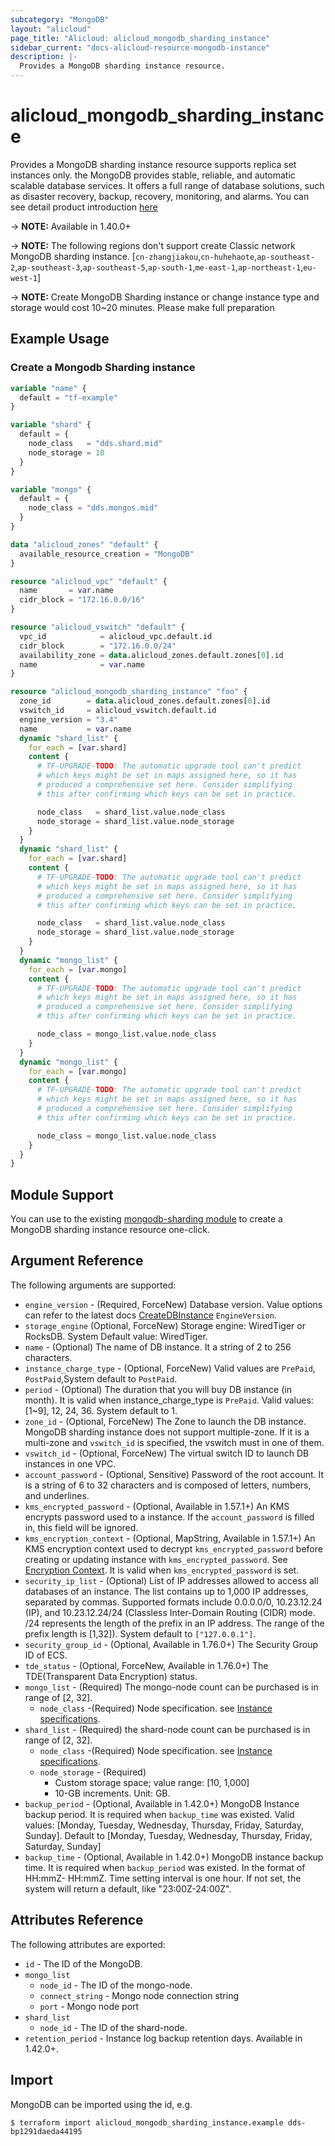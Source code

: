 ```yaml
---
subcategory: "MongoDB"
layout: "alicloud"
page_title: "Alicloud: alicloud_mongodb_sharding_instance"
sidebar_current: "docs-alicloud-resource-mongodb-instance"
description: |-
  Provides a MongoDB sharding instance resource.
---
```


# alicloud\_mongodb\_sharding_instance

Provides a MongoDB sharding instance resource supports replica set instances only. the MongoDB provides stable, reliable, and automatic scalable database services. 
It offers a full range of database solutions, such as disaster recovery, backup, recovery, monitoring, and alarms.
You can see detail product introduction [here](https://www.alibabacloud.com/help/doc-detail/26558.htm)

-> **NOTE:**  Available in 1.40.0+

-> **NOTE:**  The following regions don't support create Classic network MongoDB sharding instance.
[`cn-zhangjiakou`,`cn-huhehaote`,`ap-southeast-2`,`ap-southeast-3`,`ap-southeast-5`,`ap-south-1`,`me-east-1`,`ap-northeast-1`,`eu-west-1`] 

-> **NOTE:**  Create MongoDB Sharding instance or change instance type and storage would cost 10~20 minutes. Please make full preparation

## Example Usage

### Create a Mongodb Sharding instance

```tf
variable "name" {
  default = "tf-example"
}

variable "shard" {
  default = {
    node_class   = "dds.shard.mid"
    node_storage = 10
  }
}

variable "mongo" {
  default = {
    node_class = "dds.mongos.mid"
  }
}

data "alicloud_zones" "default" {
  available_resource_creation = "MongoDB"
}

resource "alicloud_vpc" "default" {
  name       = var.name
  cidr_block = "172.16.0.0/16"
}

resource "alicloud_vswitch" "default" {
  vpc_id            = alicloud_vpc.default.id
  cidr_block        = "172.16.0.0/24"
  availability_zone = data.alicloud_zones.default.zones[0].id
  name              = var.name
}

resource "alicloud_mongodb_sharding_instance" "foo" {
  zone_id        = data.alicloud_zones.default.zones[0].id
  vswitch_id     = alicloud_vswitch.default.id
  engine_version = "3.4"
  name           = var.name
  dynamic "shard_list" {
    for_each = [var.shard]
    content {
      # TF-UPGRADE-TODO: The automatic upgrade tool can't predict
      # which keys might be set in maps assigned here, so it has
      # produced a comprehensive set here. Consider simplifying
      # this after confirming which keys can be set in practice.

      node_class   = shard_list.value.node_class
      node_storage = shard_list.value.node_storage
    }
  }
  dynamic "shard_list" {
    for_each = [var.shard]
    content {
      # TF-UPGRADE-TODO: The automatic upgrade tool can't predict
      # which keys might be set in maps assigned here, so it has
      # produced a comprehensive set here. Consider simplifying
      # this after confirming which keys can be set in practice.

      node_class   = shard_list.value.node_class
      node_storage = shard_list.value.node_storage
    }
  }
  dynamic "mongo_list" {
    for_each = [var.mongo]
    content {
      # TF-UPGRADE-TODO: The automatic upgrade tool can't predict
      # which keys might be set in maps assigned here, so it has
      # produced a comprehensive set here. Consider simplifying
      # this after confirming which keys can be set in practice.

      node_class = mongo_list.value.node_class
    }
  }
  dynamic "mongo_list" {
    for_each = [var.mongo]
    content {
      # TF-UPGRADE-TODO: The automatic upgrade tool can't predict
      # which keys might be set in maps assigned here, so it has
      # produced a comprehensive set here. Consider simplifying
      # this after confirming which keys can be set in practice.

      node_class = mongo_list.value.node_class
    }
  }
}
```

## Module Support

You can use to the existing [mongodb-sharding module](https://registry.terraform.io/modules/terraform-alicloud-modules/mongodb-sharding/alicloud) 
to create a MongoDB sharding instance resource one-click.

## Argument Reference

The following arguments are supported:

* `engine_version` - (Required, ForceNew) Database version. Value options can refer to the latest docs [CreateDBInstance](https://www.alibabacloud.com/help/zh/doc-detail/61884.htm) `EngineVersion`. 
* `storage_engine` (Optional, ForceNew) Storage engine: WiredTiger or RocksDB. System Default value: WiredTiger.
* `name` - (Optional) The name of DB instance. It a string of 2 to 256 characters.
* `instance_charge_type` - (Optional, ForceNew) Valid values are `PrePaid`, `PostPaid`,System default to `PostPaid`.
* `period` - (Optional) The duration that you will buy DB instance (in month). It is valid when instance_charge_type is `PrePaid`. Valid values: [1~9], 12, 24, 36. System default to 1.
* `zone_id` - (Optional, ForceNew) The Zone to launch the DB instance. MongoDB sharding instance does not support multiple-zone.
If it is a multi-zone and `vswitch_id` is specified, the vswitch must in one of them.
* `vswitch_id` - (Optional, ForceNew) The virtual switch ID to launch DB instances in one VPC.
* `account_password` -  (Optional, Sensitive) Password of the root account. It is a string of 6 to 32 characters and is composed of letters, numbers, and underlines.
* `kms_encrypted_password` - (Optional, Available in 1.57.1+) An KMS encrypts password used to a instance. If the `account_password` is filled in, this field will be ignored.
* `kms_encryption_context` - (Optional, MapString, Available in 1.57.1+) An KMS encryption context used to decrypt `kms_encrypted_password` before creating or updating instance with `kms_encrypted_password`. See [Encryption Context](https://www.alibabacloud.com/help/doc-detail/42975.htm). It is valid when `kms_encrypted_password` is set.
* `security_ip_list` - (Optional) List of IP addresses allowed to access all databases of an instance. The list contains up to 1,000 IP addresses, separated by commas. Supported formats include 0.0.0.0/0, 10.23.12.24 (IP), and 10.23.12.24/24 (Classless Inter-Domain Routing (CIDR) mode. /24 represents the length of the prefix in an IP address. The range of the prefix length is [1,32]). System default to `["127.0.0.1"]`.
* `security_group_id` - (Optional, Available in 1.76.0+) The Security Group ID of ECS.
* `tde_status` - (Optional, ForceNew, Available in 1.76.0+) The TDE(Transparent Data Encryption) status.
* `mongo_list` - (Required) The mongo-node count can be purchased is in range of [2, 32].
    * `node_class` -(Required) Node specification. see [Instance specifications](https://www.alibabacloud.com/help/doc-detail/57141.htm).
* `shard_list` - (Required) the shard-node count can be purchased is in range of [2, 32].
    * `node_class` -(Required) Node specification. see [Instance specifications](https://www.alibabacloud.com/help/doc-detail/57141.htm).
    * `node_storage` - (Required)
        - Custom storage space; value range: [10, 1,000]
        - 10-GB increments. Unit: GB.
* `backup_period` - (Optional, Available in 1.42.0+) MongoDB Instance backup period. It is required when `backup_time` was existed. Valid values: [Monday, Tuesday, Wednesday, Thursday, Friday, Saturday, Sunday]. Default to [Monday, Tuesday, Wednesday, Thursday, Friday, Saturday, Sunday]
* `backup_time` - (Optional, Available in 1.42.0+) MongoDB instance backup time. It is required when `backup_period` was existed. In the format of HH:mmZ- HH:mmZ. Time setting interval is one hour. If not set, the system will return a default, like "23:00Z-24:00Z".

## Attributes Reference

The following attributes are exported:

* `id` - The ID of the MongoDB.
* `mongo_list`
    * `node_id` - The ID of the mongo-node.
    * `connect_string` - Mongo node connection string
    * `port` - Mongo node port
* `shard_list`
    * `node_id` - The ID of the shard-node.
* `retention_period` - Instance log backup retention days. Available in 1.42.0+.

## Import

MongoDB can be imported using the id, e.g.

```
$ terraform import alicloud_mongodb_sharding_instance.example dds-bp1291daeda44195
```
